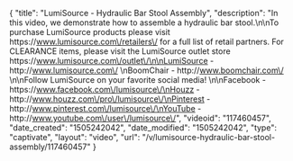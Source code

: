{
    "title": "LumiSource - Hydraulic Bar Stool Assembly",
    "description": "In this video, we demonstrate how to assemble a hydraulic bar stool.\n\nTo purchase LumiSource products please visit https:\/\/www.lumisource.com\/retailers\/ for a full list of retail partners. For CLEARANCE items, please visit the LumiSource outlet store https:\/\/www.lumisource.com\/outlet\/\n\nLumiSource - http:\/\/www.lumisource.com\/ \nBoomChair - http:\/\/www.boomchair.com\/ \n\nFollow LumiSource on your favorite social media! \n\nFacebook - https:\/\/www.facebook.com\/lumisource\/\nHouzz - http:\/\/www.houzz.com\/pro\/lumisource\/\nPinterest - http:\/\/www.pinterest.com\/lumisource\/\nYouTube - http:\/\/www.youtube.com\/user\/lumisource\/",
    "videoid": "117460457",
    "date_created": "1505242042",
    "date_modified": "1505242042",
    "type": "captivate",
    "layout": "video",
    "url": "\/v\/lumisource-hydraulic-bar-stool-assembly\/117460457"
}